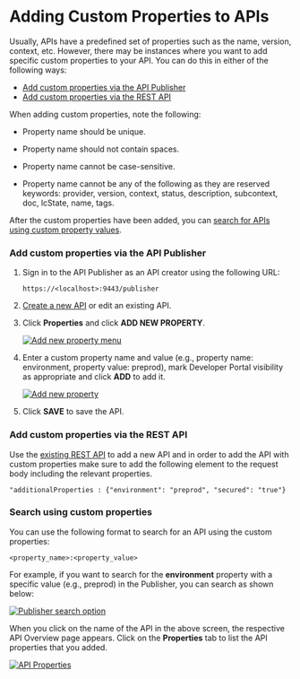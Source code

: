 # Adding Custom Properties to APIs

Usually, APIs have a predefined set of properties such as the name, version, context, etc. However, there may be instances where you want to add specific custom properties to your API. You can do this in either of the following ways:

-   [Add custom properties via the API Publisher](#AddcustompropertiesviatheAPIPublisher)
-   [Add custom properties via the REST API](#AddcustompropertiesviatheRESTAPI)

When adding custom properties, note the following:

-   Property name should be unique.

-   Property name should not contain spaces.

-   Property name cannot be case-sensitive.

-   Property name cannot be any of the following as they are reserved keywords: provider, version, context, status, description, subcontext, doc, lcState, name, tags.

After the custom properties have been added, you can [search for APIs using custom property values](#Searchusingcustomproperties).

<a name="AddcustompropertiesviatheAPIPublisher"></a>

### Add custom properties via the API Publisher

1.  Sign in to the API Publisher as an API creator using the following URL: 
      
      `https://<localhost>:9443/publisher`

2.  [Create a new API]({{base_path}}/design/create-api/create-rest-api/create-a-rest-api) or edit an existing API.

3.  Click **Properties** and click **ADD NEW PROPERTY**.

      [![Add new property menu]({{base_path}}/assets/img/learn/properties-add-property.png)]({{base_path}}/assets/img/learn/properties-add-property.png)

4. Enter a custom property name and value (e.g., property name: environment, property value: preprod), mark Developer Portal visibility as appropriate and click **ADD** to add it.

      [![Add new property]({{base_path}}/assets/img/learn/add-new-property.png)]({{base_path}}/assets/img/learn/add-new-property.png)

5.  Click **SAVE** to save the API.

<a name="AddcustompropertiesviatheRESTAPI"></a>

### Add custom properties via the REST API

Use the [existing REST API]({{base_path}}/develop/product-apis/restful-apis/) to add a new API and in order to add the API with custom properties make sure to add the following element to the request body including the relevant properties.

`"additionalProperties : {"environment": "preprod", "secured": "true"}`

<a name="Searchusingcustomproperties"></a>

### Search using custom properties

You can use the following format to search for an API using the custom properties:

`<property_name>:<property_value>        `

For example, if you want to search for the **environment** property with a specific value (e.g., preprod) in the Publisher, you can search as shown below:

[![Publisher search option]({{base_path}}/assets/img/learn/search-apis-with-custom-properties.png)]({{base_path}}/assets/img/learn/search-apis-with-custom-properties.png)

When you click on the name of the API in the above screen, the respective API Overview page appears. Click on the **Properties** tab to list the API properties that you added.

[![API Properties]({{base_path}}/assets/img/learn/view-custom-api-properties.png)]({{base_path}}/assets/img/learn/view-custom-api-properties.png)